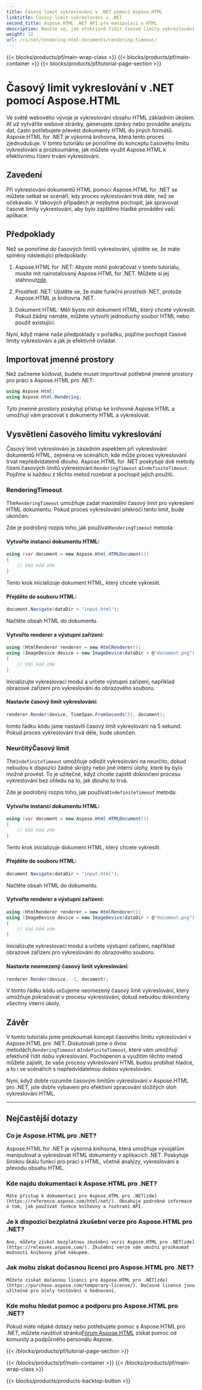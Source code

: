 ```yaml
---
title: Časový limit vykreslování v .NET pomocí Aspose.HTML
linktitle: Časový limit vykreslování v .NET
second_title: Aspose.HTML .NET API pro manipulaci s HTML
description: Naučte se, jak efektivně řídit časové limity vykreslování v Aspose.HTML pro .NET. Prozkoumejte možnosti vykreslování a zajistěte hladké vykreslování HTML dokumentu.
weight: 12
url: /cs/net/rendering-html-documents/rendering-timeout/
---
```


{{< blocks/products/pf/main-wrap-class >}}
{{< blocks/products/pf/main-container >}}
{{< blocks/products/pf/tutorial-page-section >}}

# Časový limit vykreslování v .NET pomocí Aspose.HTML


Ve světě webového vývoje je vykreslování obsahu HTML základním úkolem. Ať už vytváříte webové stránky, generujete zprávy nebo provádíte analýzu dat, často potřebujete převést dokumenty HTML do jiných formátů. Aspose.HTML for .NET je výkonná knihovna, která tento proces zjednodušuje. V tomto tutoriálu se ponoříme do konceptu časového limitu vykreslování a prozkoumáme, jak můžete využít Aspose.HTML k efektivnímu řízení trvání vykreslování.

## Zavedení

Při vykreslování dokumentů HTML pomocí Aspose.HTML for .NET se můžete setkat se scénáři, kdy proces vykreslování trvá déle, než se očekávalo. V takových případech je nezbytné pochopit, jak spravovat časové limity vykreslování, aby bylo zajištěno hladké provádění vaší aplikace.

## Předpoklady

Než se ponoříme do časových limitů vykreslování, ujistěte se, že máte splněny následující předpoklady:

1. Aspose.HTML for .NET: Abyste mohli pokračovat v tomto tutoriálu, musíte mít nainstalovaný Aspose.HTML for .NET. Můžete si jej stáhnout[zde](https://releases.aspose.com/html/net/).

2. Prostředí .NET: Ujistěte se, že máte funkční prostředí .NET, protože Aspose.HTML je knihovna .NET.

3. Dokument HTML: Měli byste mít dokument HTML, který chcete vykreslit. Pokud žádný nemáte, můžete vytvořit jednoduchý soubor HTML nebo použít existující.

Nyní, když máme naše předpoklady v pořádku, pojďme pochopit časové limity vykreslování a jak je efektivně ovládat.

## Importovat jmenné prostory

Než začneme kódovat, budete muset importovat potřebné jmenné prostory pro práci s Aspose.HTML pro .NET:

```csharp
using Aspose.Html;
using Aspose.Html.Rendering;
```

Tyto jmenné prostory poskytují přístup ke knihovně Aspose.HTML a umožňují vám pracovat s dokumenty HTML a vykreslovat.

## Vysvětlení časového limitu vykreslování

Časový limit vykreslování je zásadním aspektem při vykreslování dokumentů HTML, zejména ve scénářích, kde může proces vykreslování trvat nepředvídatelně dlouho. Aspose.HTML for .NET poskytuje dvě metody řízení časových limitů vykreslování:`RenderingTimeout` a`IndefiniteTimeout`. Pojďme si každou z těchto metod rozebrat a pochopit jejich použití.

### RenderingTimeout

 The`RenderingTimeout` umožňuje zadat maximální časový limit pro vykreslení HTML dokumentu. Pokud proces vykreslování překročí tento limit, bude ukončen.

 Zde je podrobný rozpis toho, jak používat`RenderingTimeout` metoda:

#### Vytvořte instanci dokumentu HTML:

   ```csharp
   using (var document = new Aspose.Html.HTMLDocument())
   {
       // Váš kód zde
   }
   ```

   Tento krok inicializuje dokument HTML, který chcete vykreslit.

#### Přejděte do souboru HTML:

   ```csharp
   document.Navigate(dataDir + "input.html");
   ```

   Načtěte obsah HTML do dokumentu.

#### Vytvořte renderer a výstupní zařízení:

   ```csharp
   using (HtmlRenderer renderer = new HtmlRenderer())
   using (ImageDevice device = new ImageDevice(dataDir + @"document.png"))
   {
       // Váš kód zde
   }
   ```

   Inicializujte vykreslovací modul a určete výstupní zařízení, například obrazové zařízení pro vykreslování do obrazového souboru.

#### Nastavte časový limit vykreslování:

   ```csharp
   renderer.Render(device, TimeSpan.FromSeconds(5), document);
   ```

   tomto řádku kódu jsme nastavili časový limit vykreslování na 5 sekund. Pokud proces vykreslování trvá déle, bude ukončen.

### NeurčitýČasový limit

 The`IndefiniteTimeout` umožňuje odložit vykreslování na neurčito, dokud nebudou k dispozici žádné skripty nebo jiné interní úlohy, které by bylo možné provést. To je užitečné, když chcete zajistit dokončení procesu vykreslování bez ohledu na to, jak dlouho to trvá.

 Zde je podrobný rozpis toho, jak používat`IndefiniteTimeout` metoda:

#### Vytvořte instanci dokumentu HTML:

   ```csharp
   using (var document = new Aspose.Html.HTMLDocument())
   {
       // Váš kód zde
   }
   ```

   Tento krok inicializuje dokument HTML, který chcete vykreslit.

#### Přejděte do souboru HTML:

   ```csharp
   document.Navigate(dataDir + "input.html");
   ```

   Načtěte obsah HTML do dokumentu.

#### Vytvořte renderer a výstupní zařízení:

   ```csharp
   using (HtmlRenderer renderer = new HtmlRenderer())
   using (ImageDevice device = new ImageDevice(dataDir + @"document.png"))
   {
       // Váš kód zde
   }
   ```

   Inicializujte vykreslovací modul a určete výstupní zařízení, například obrazové zařízení pro vykreslování do obrazového souboru.

#### Nastavte neomezený časový limit vykreslování:

   ```csharp
   renderer.Render(device, -1, document);
   ```

   V tomto řádku kódu určujeme neomezený časový limit vykreslování, který umožňuje pokračovat v procesu vykreslování, dokud nebudou dokončeny všechny interní úkoly.

## Závěr

 V tomto tutoriálu jsme prozkoumali koncept časového limitu vykreslování v Aspose.HTML pro .NET. Diskutovali jsme o dvou metodách,`RenderingTimeout` a`IndefiniteTimeout`, které vám umožňují efektivně řídit dobu vykreslování. Pochopením a využitím těchto metod můžete zajistit, že vaše procesy vykreslování HTML budou probíhat hladce, a to i ve scénářích s nepředvídatelnou dobou vykreslování.

Nyní, když dobře rozumíte časovým limitům vykreslování v Aspose.HTML pro .NET, jste dobře vybaveni pro efektivní zpracování složitých úloh vykreslování HTML.

---

## Nejčastější dotazy

### Co je Aspose.HTML pro .NET?
   Aspose.HTML for .NET je výkonná knihovna, která umožňuje vývojářům manipulovat a vykreslovat HTML dokumenty v aplikacích .NET. Poskytuje širokou škálu funkcí pro práci s HTML, včetně analýzy, vykreslování a převodu obsahu HTML.

### Kde najdu dokumentaci k Aspose.HTML pro .NET?
    Máte přístup k dokumentaci pro Aspose.HTML pro .NET[zde](https://reference.aspose.com/html/net/). Obsahuje podrobné informace o tom, jak používat funkce knihovny a rozhraní API.

### Je k dispozici bezplatná zkušební verze pro Aspose.HTML pro .NET?
    Ano, můžete získat bezplatnou zkušební verzi Aspose.HTML pro .NET[zde](https://releases.aspose.com/). Zkušební verze vám umožní prozkoumat možnosti knihovny před nákupem.

### Jak mohu získat dočasnou licenci pro Aspose.HTML pro .NET?
    Můžete získat dočasnou licenci pro Aspose.HTML pro .NET[zde](https://purchase.aspose.com/temporary-license/). Dočasné licence jsou užitečné pro účely testování a hodnocení.

### Kde mohu hledat pomoc a podporu pro Aspose.HTML pro .NET?
   Pokud máte nějaké dotazy nebo potřebujete pomoc s Aspose.HTML pro .NET, můžete navštívit stránku[Fórum Aspose.HTML](https://forum.aspose.com/) získat pomoc od komunity a podpůrného personálu Aspose.




{{< /blocks/products/pf/tutorial-page-section >}}

{{< /blocks/products/pf/main-container >}}
{{< /blocks/products/pf/main-wrap-class >}}

{{< blocks/products/products-backtop-button >}}
